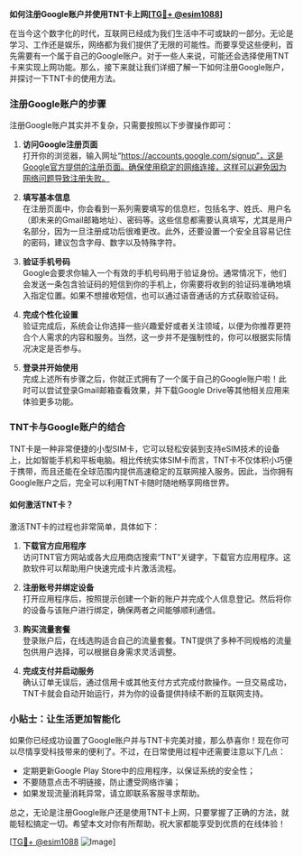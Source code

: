 **如何注册Google账户并使用TNT卡上网[[TG💪+ @esim1088](https://t.me/s/esim1088)]**

在当今这个数字化的时代，互联网已经成为我们生活中不可或缺的一部分。无论是学习、工作还是娱乐，网络都为我们提供了无限的可能性。而要享受这些便利，首先需要有一个属于自己的Google账户。对于一些人来说，可能还会选择使用TNT卡来实现上网功能。那么，接下来就让我们详细了解一下如何注册Google账户，并探讨一下TNT卡的使用方法。

### 注册Google账户的步骤

注册Google账户其实并不复杂，只需要按照以下步骤操作即可：

1. **访问Google注册页面**  
   打开你的浏览器，输入网址“https://accounts.google.com/signup”，这是Google官方提供的注册页面。确保使用稳定的网络连接，这样可以避免因为网络问题导致注册失败。

2. **填写基本信息**  
   在注册页面中，你会看到一系列需要填写的信息栏，包括名字、姓氏、用户名（即未来的Gmail邮箱地址）、密码等。这些信息都需要认真填写，尤其是用户名部分，因为一旦注册成功后很难更改。此外，还要设置一个安全且容易记住的密码，建议包含字母、数字以及特殊字符。

3. **验证手机号码**  
   Google会要求你输入一个有效的手机号码用于验证身份。通常情况下，他们会发送一条包含验证码的短信到你的手机上，你需要将收到的验证码准确地填入指定位置。如果不想接收短信，也可以通过语音通话的方式获取验证码。

4. **完成个性化设置**  
   验证完成后，系统会让你选择一些兴趣爱好或者关注领域，以便为你推荐更符合个人需求的内容和服务。当然，这一步并不是强制性的，你可以根据实际情况决定是否参与。

5. **登录并开始使用**  
   完成上述所有步骤之后，你就正式拥有了一个属于自己的Google账户啦！此时可以尝试登录Gmail邮箱查看效果，并下载Google Drive等其他相关应用来体验更多功能。

### TNT卡与Google账户的结合

TNT卡是一种非常便捷的小型SIM卡，它可以轻松安装到支持eSIM技术的设备上，比如智能手机和平板电脑。相比传统实体SIM卡而言，TNT卡不仅体积小巧便于携带，而且还能在全球范围内提供高速稳定的互联网接入服务。因此，当你拥有Google账户之后，完全可以利用TNT卡随时随地畅享网络世界。

#### 如何激活TNT卡？

激活TNT卡的过程也非常简单，具体如下：

1. **下载官方应用程序**  
   访问TNT官方网站或各大应用商店搜索“TNT”关键字，下载官方应用程序。这款软件可以帮助用户快速完成卡片激活流程。

2. **注册账号并绑定设备**  
   打开应用程序后，按照提示创建一个新的账户并完成个人信息登记。然后将你的设备与该账户进行绑定，确保两者之间能够顺利通信。

3. **购买流量套餐**  
   登录账户后，在线选购适合自己的流量套餐。TNT提供了多种不同规格的流量包供用户选择，可以根据自身需求灵活调整。

4. **完成支付并启动服务**  
   确认订单无误后，通过信用卡或其他支付方式完成付款操作。一旦交易成功，TNT卡就会自动开始运行，并为你的设备提供持续不断的互联网支持。

### 小贴士：让生活更加智能化

如果你已经成功设置了Google账户并与TNT卡完美对接，那么恭喜你！现在你可以尽情享受科技带来的便利了。不过，在日常使用过程中还需要注意以下几点：

- 定期更新Google Play Store中的应用程序，以保证系统的安全性；
- 不要随意点击不明链接，防止遭受网络诈骗；
- 如果发现流量消耗异常，请立即联系客服寻求帮助。

总之，无论是注册Google账户还是使用TNT卡上网，只要掌握了正确的方法，就能轻松搞定一切。希望本文对你有所帮助，祝大家都能享受到优质的在线体验！

[[TG💪+ @esim1088](https://t.me/s/esim1088) ![Image](https://i.postimg.cc/4NQfJmqS/Snipaste-2025-05-13-00-14-12.png)]